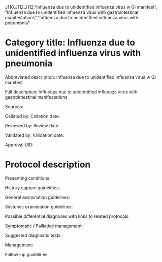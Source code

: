 J110,J112,J112,"Influenza due to unidentified influenza virus w GI manifest", "Influenza due to unidentified influenza virus with gastrointestinal manifestations","Influenza due to unidentified influenza virus with pneumonia"
# Category title: Influenza due to unidentified influenza virus with pneumonia

Abbreviated description: Influenza due to unidentified influenza virus w GI manifest

Full description: Influenza due to unidentified influenza virus with gastrointestinal manifestations

Sources:

Collated by:
Collation date:

Reviewed by:
Review date:

Validated by:
Validation date:

Approval UID:

# Protocol description

Presenting conditions:

History capture guidelines:

General examination guidelines:

Systemic examination guidelines:

Possible differential diagnoses with links to related protocols:

Symptomatic / Palliative management:

Suggested diagnostic tests:

Management:

Follow-up guidelines:
